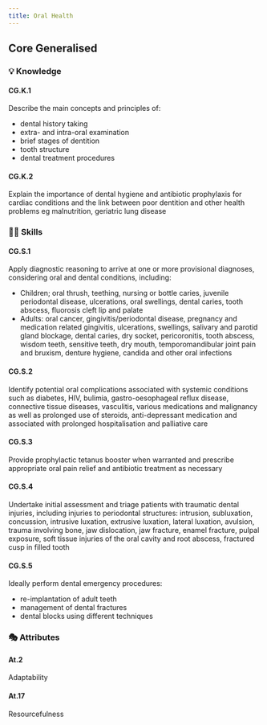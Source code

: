 ```yaml
---
title: Oral Health
---
```


## Core Generalised

### 💡 Knowledge


#### CG.K.1

Describe the main concepts and principles of: 
- dental history taking 
- extra- and intra-oral examination 
- brief stages of dentition 
- tooth structure 
- dental treatment procedures

#### CG.K.2

Explain the importance of dental hygiene and antibiotic prophylaxis for cardiac conditions and the link between poor dentition and other health problems eg malnutrition, geriatric lung disease

### 🤹‍♀️ Skills 

#### CG.S.1

Apply diagnostic reasoning to arrive at one or more provisional diagnoses, considering oral and dental conditions, including:
- Children; oral thrush, teething, nursing or bottle caries, juvenile periodontal disease, ulcerations, oral swellings, dental caries, tooth abscess, fluorosis cleft lip and palate
- Adults: oral cancer, gingivitis/periodontal disease, pregnancy and medication related gingivitis, ulcerations, swellings, salivary and parotid gland blockage, dental caries, dry socket, pericoronitis, tooth abscess, wisdom teeth, sensitive teeth, dry mouth, temporomandibular joint pain and bruxism, denture hygiene, candida and other oral infections

#### CG.S.2

Identify potential oral complications associated with systemic conditions such as diabetes, HIV, bulimia, gastro-oesophageal reflux disease, connective tissue diseases, vasculitis, various medications and malignancy as well as prolonged use of steroids, anti-depressant medication and associated with prolonged hospitalisation and palliative care

#### CG.S.3

Provide prophylactic tetanus booster when warranted and prescribe appropriate oral pain relief and antibiotic treatment as necessary

#### CG.S.4

Undertake initial assessment and triage patients with traumatic dental injuries, including injuries to periodontal structures: intrusion, subluxation, concussion, intrusive luxation, extrusive luxation, lateral luxation, avulsion, trauma involving bone, jaw dislocation, jaw fracture, enamel fracture, pulpal exposure, soft tissue injuries of the oral cavity and root abscess, fractured cusp in filled tooth

#### CG.S.5

Ideally perform dental emergency procedures:
- re-implantation of adult teeth 
- management of dental fractures 
- dental blocks using different techniques

### 🎭 Attributes

#### At.2

Adaptability

#### At.17

Resourcefulness
